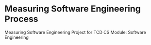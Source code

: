 # Measuring Software Engineering Process
Measuring Software Engineering Project for TCD CS Module: Software Engineering
